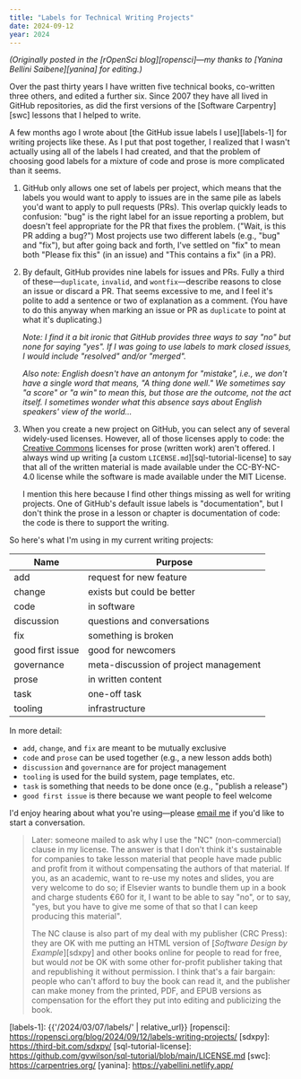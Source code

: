 ```yaml
---
title: "Labels for Technical Writing Projects"
date: 2024-09-12
year: 2024
---
```


*(Originally posted in the [rOpenSci blog][ropensci]—my thanks to [Yanina Bellini Saibene][yanina] for editing.)*

Over the past thirty years I have written five technical books,
co-written three others,
and edited a further six.
Since 2007 they have all lived in GitHub repositories,
as did the first versions of the [Software Carpentry][swc] lessons that I helped to write.

A few months ago I wrote about [the GitHub issue labels I use][labels-1]
for writing projects like these.
As I put that post together,
I realized that I wasn't actually using all of the labels I had created,
and that the problem of choosing good labels for a mixture of code and prose
is more complicated than it seems.

1.  GitHub only allows one set of labels per project,
    which means that the labels you would want to apply to issues
    are in the same pile as labels you'd want to apply to pull requests (PRs).
    This overlap quickly leads to confusion:
    "bug" is the right label for an issue reporting a problem,
    but doesn't feel appropriate for the PR that fixes the problem.
    ("Wait, is this PR adding a bug?")
    Most projects use two different labels (e.g., "bug" and "fix"),
    but after going back and forth,
    I've settled on "fix" to mean both "Please fix this" (in an issue)
    and "This contains a fix" (in a PR).

1.  By default,
    GitHub provides nine labels for issues and PRs.
    Fully a third of these—`duplicate`, `invalid`, and `wontfix`—describe reasons to close an issue
    or discard a PR.
    That seems excessive to me,
    and I feel it's polite to add a sentence or two of explanation as a comment.
    (You have to do this anyway when marking an issue or PR as `duplicate` to point at what it's duplicating.)

    *Note: I find it a bit ironic that GitHub provides three ways to say "no" but none for saying "yes".
    If I was going to use labels to mark closed issues,
    I would include "resolved" and/or "merged".*

    *Also note: English doesn't have an antonym for "mistake", i.e., we don't have a single word
    that means, "A thing done well."
    We sometimes say "a score" or "a win" to mean this,
    but those are the outcome, not the act itself.
    I sometimes wonder what this absence says about English speakers' view of the world…*

1.  When you create a new project on GitHub,
    you can select any of several widely-used licenses.
    However,
    all of those licenses apply to code:
    the [Creative Commons][cc] licenses for prose (written work) aren't offered.
    I always wind up writing [a custom `LICENSE.md`][sql-tutorial-license] to say that
    all of the written material is made available under the CC-BY-NC-4.0 license
    while the software is made available under the MIT License.

    I mention this here because I find other things missing as well for writing projects.
    One of GitHub's default issue labels is "documentation",
    but I don't think the prose in a lesson or chapter is documentation of code:
    the code is there to support the writing.

So here's what I'm using in my current writing projects:

| Name             | Purpose                               |
| ---------------- | ------------------------------------- |
| add              | request for new feature               |
| change           | exists but could be better            |
| code             | in software                           |
| discussion       | questions and conversations           |
| fix              | something is broken                   |
| good first issue | good for newcomers                    |
| governance       | meta-discussion of project management |
| prose            | in written content                    |
| task             | one-off task                          |
| tooling          | infrastructure                        |

In more detail:

-   `add`, `change`, and `fix` are meant to be mutually exclusive
-   `code` and `prose` can be used together (e.g., a new lesson adds both)
-   `discussion` and `governance` are for project management
-   `tooling` is used for the build system, page templates, etc.
-   `task` is something that needs to be done once (e.g., "publish a release")
-   `good first issue` is there because we want people to feel welcome

I'd enjoy hearing about what you're using—please [email me](mailto:{{site.author.email}})
if you'd like to start a conversation.

> Later: someone mailed to ask why I use the "NC" (non-commercial) clause in my license.
> The answer is that I don't think it's sustainable for companies to take lesson material that people have made public
> and profit from it without compensating the authors of that material.
> If you, as an academic, want to re-use my notes and slides, you are very welcome to do so;
> if Elsevier wants to bundle them up in a book and charge students €60 for it,
> I want to be able to say "no",
> or to say, "yes, but you have to give me some of that so that I can keep producing this material".
> 
> The NC clause is also part of my deal with my publisher (CRC Press):
> they are OK with me putting an HTML version of [*Software Design by Example*][sdxpy] and other books online
> for people to read for free,
> but would _not_ be OK with some other for-profit publisher taking that and republishing it without permission.
> I think that's a fair bargain:
> people who can't afford to buy the book can read it,
> and the publisher can make money from the printed, PDF, and EPUB versions
> as compensation for the effort they put into editing and publicizing the book.

[cc]: https://creativecommons.org/
[labels-1]: {{'/2024/03/07/labels/' | relative_url}}
[ropensci]: https://ropensci.org/blog/2024/09/12/labels-writing-projects/
[sdxpy]: https://third-bit.com/sdxpy/
[sql-tutorial-license]: https://github.com/gvwilson/sql-tutorial/blob/main/LICENSE.md
[swc]: https://carpentries.org/
[yanina]: https://yabellini.netlify.app/
